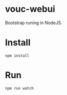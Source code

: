 # vouc-webui

Bootstrap runing in NodeJS. 

# Install
```
npm install
```

# Run
```
npm run watch
```